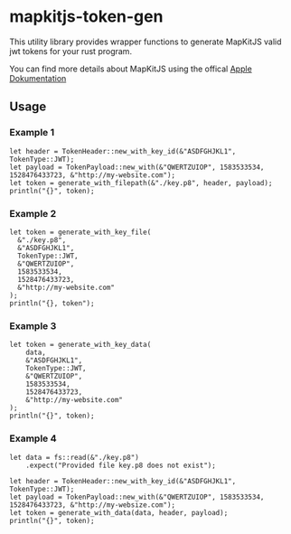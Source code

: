 # mapkitjs-token-gen
This utility library provides wrapper functions to generate MapKitJS valid jwt tokens for your rust program. 

You can find more details about MapKitJS using the offical [Apple Dokumentation](https://developer.apple.com/documentation/mapkitjs)

## Usage

### Example 1
```
let header = TokenHeader::new_with_key_id(&"ASDFGHJKL1", TokenType::JWT);
let payload = TokenPayload::new_with(&"QWERTZUIOP", 1583533534, 1528476433723, &"http://my-website.com");
let token = generate_with_filepath(&"./key.p8", header, payload);
println("{}", token);
```

### Example 2
```
let token = generate_with_key_file(
  &"./key.p8",
  &"ASDFGHJKL1",
  TokenType::JWT,
  &"QWERTZUIOP",
  1583533534,
  1528476433723,
  &"http://my-website.com"
);
println("{}, token");
```

### Example 3
```
let token = generate_with_key_data(
    data,
    &"ASDFGHJKL1",
    TokenType::JWT,
    &"QWERTZUIOP",
    1583533534,
    1528476433723,
    &"http://my-website.com"
);
println("{}", token);
```

### Example 4
```
let data = fs::read(&"./key.p8")
    .expect("Provided file key.p8 does not exist");

let header = TokenHeader::new_with_key_id(&"ASDFGHJKL1", TokenType::JWT);
let payload = TokenPayload::new_with(&"QWERTZUIOP", 1583533534, 1528476433723, &"http://my-websize.com");
let token = generate_with_data(data, header, payload);
println("{}", token);
```

